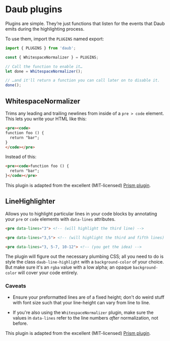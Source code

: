 
# Daub plugins

Plugins are simple. They’re just functions that listen for the events that Daub emits during the highlighting process.

To use them, import the `PLUGINS` named export:

```js
import { PLUGINS } from 'daub';

const { WhitespaceNormalizer } = PLUGINS;

// Call the function to enable it…
let done = WhitespaceNormalizer();

// …and it'll return a function you can call later on to disable it.
done();
```

## WhitespaceNormalizer

Trims any leading and trailing newlines from inside of a `pre > code` element. This lets you write your HTML like this:

```html
<pre><code>
function foo () {
  return "bar";
}
</code></pre>
```

Instead of this:


```html
<pre><code>function foo () {
  return "bar";
}</code></pre>
```

This plugin is adapted from the excellent (MIT-licensed) [Prism plugin](https://github.com/PrismJS/prism/tree/master/plugins/normalize-whitespace).

## LineHighlighter

Allows you to highlight particular lines in your code blocks by annotating
your `pre` or `code` elements with `data-lines` attributes.

```html
<pre data-lines="3"> <!-- (will highlight the third line) -->

<pre data-lines="3,5"> <!-- (will highlight the third and fifth lines) -->

<pre data-lines="3, 5-7, 10-12"> <!-- (you get the idea) -->
```

The plugin will figure out the necessary plumbing CSS; all you need to do is
style the class `daub-line-highlight` with a `background-color` of your
choice. But make sure it's an `rgba` value with a low alpha; an opaque
`background-color` will cover your code entirely.

### Caveats

* Ensure your preformatted lines are of a fixed height; don't do weird stuff
  with font size such that your line-height can vary from line to line.

* If you're also using the `WhitespaceNormalizer` plugin, make sure the
  values in `data-lines` refer to the line numbers _after_ normalization, not
  before.

This plugin is adapted from the excellent (MIT-licensed) [Prism plugin](https://github.com/PrismJS/prism/blob/master/plugins/line-highlight/).
